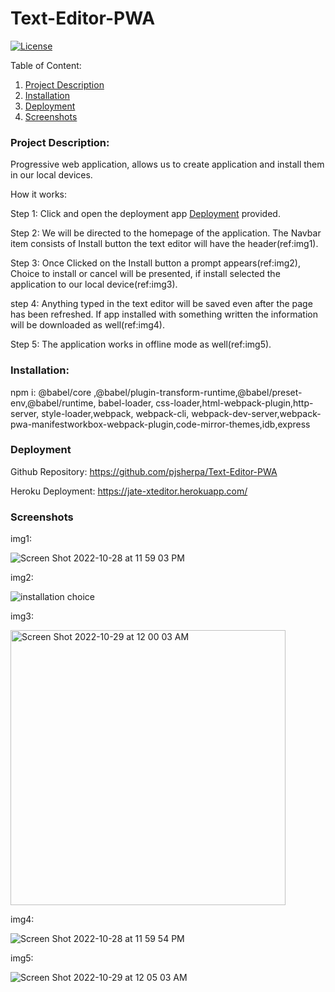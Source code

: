 # Text-Editor-PWA 
[![License](https://img.shields.io/badge/license-mit-blue.svg)
      ](https://opensource.org/licenses/mit)
  
  Table of Content:
  1. [Project Description](#Project-Description)
  2. [Installation](#Installation)
  3. [Deployment](#Deployment)
  4. [Screenshots](#Screenshots)

### Project Description:

Progressive web application, allows us to create application and install them in our local devices.

How it works:

Step 1: Click and open the deployment app [Deployment](#Deployment) provided.

Step 2: We will be directed to the homepage of the application. The Navbar item consists of Install button the text editor will have the header(ref:img1).

Step 3: Once Clicked on the Install button a prompt appears(ref:img2), Choice to install or cancel will be presented, if install selected the application to our local device(ref:img3). 

step 4: Anything typed in the text editor will be saved even after the page has been refreshed. If app installed with something written the information will be downloaded as well(ref:img4).

Step 5: The application works in offline mode as well(ref:img5).


### Installation:
npm i: @babel/core ,@babel/plugin-transform-runtime,@babel/preset-env,@babel/runtime, babel-loader, css-loader,html-webpack-plugin,http-server, style-loader,webpack, webpack-cli, webpack-dev-server,webpack-pwa-manifestworkbox-webpack-plugin,code-mirror-themes,idb,express


### Deployment

Github Repository:
https://github.com/pjsherpa/Text-Editor-PWA

Heroku Deployment:
https://jate-xteditor.herokuapp.com/

### Screenshots

img1:

![Screen Shot 2022-10-28 at 11 59 03 PM](https://user-images.githubusercontent.com/105903416/198818605-6c59e150-ab37-4724-bca2-fd33d51b3732.png)

img2:

![installation choice](https://user-images.githubusercontent.com/105903416/198818616-da653be5-eee5-4cc0-8a29-1bc03ebb4266.png)

img3:

<img width="440" alt="Screen Shot 2022-10-29 at 12 00 03 AM" src="https://user-images.githubusercontent.com/105903416/198818625-5b8e3225-bc30-43c1-b4a5-65f4efc5af18.png">

img4:

![Screen Shot 2022-10-28 at 11 59 54 PM](https://user-images.githubusercontent.com/105903416/198818638-c48499dd-7a48-4b6d-b46c-f04ff3094359.png)

img5:

![Screen Shot 2022-10-29 at 12 05 03 AM](https://user-images.githubusercontent.com/105903416/198818738-bda59b8e-fac2-4cc2-a7f4-a4c287a8789e.png)





